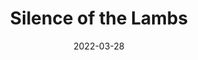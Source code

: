 ---
title: "Silence of the Lambs"
slug: silence-of-the-lambs
excerpt: ""
category: "Watch"
subcategory: "Film"
date: 2022-03-28
listingOnly: true
---